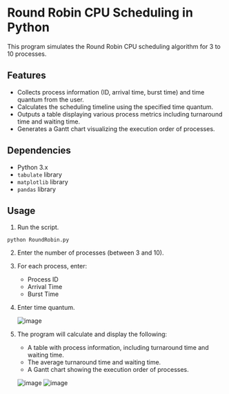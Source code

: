 # Round Robin CPU Scheduling in Python
This program simulates the Round Robin CPU scheduling algorithm for 3 to 10 processes. 

## Features

- Collects process information (ID, arrival time, burst time) and time quantum from the user.
- Calculates the scheduling timeline using the specified time quantum.
- Outputs a table displaying various process metrics including turnaround time and waiting time.
- Generates a Gantt chart visualizing the execution order of processes.

## Dependencies

- Python 3.x
- `tabulate` library
- `matplotlib` library
- `pandas` library

## Usage
1. Run the script.
```
python RoundRobin.py
```
2. Enter the number of processes (between 3 and 10).
3. For each process, enter:
   - Process ID
   - Arrival Time
   - Burst Time
4. Enter time quantum.
   
   ![image](https://github.com/ChannKK/rr-cpu-scheduling/assets/91399951/11d84a74-9e19-4681-a5da-1c5ca252826e)
6. The program will calculate and display the following:
   - A table with process information, including turnaround time and waiting time.
   - The average turnaround time and waiting time.
   - A Gantt chart showing the execution order of processes.
     
   ![image](https://github.com/ChannKK/rr-cpu-scheduling/assets/91399951/0f5aff6b-2ccd-43bd-b267-eb21d7da3c48)
  ![image](https://github.com/ChannKK/rr-cpu-scheduling/assets/91399951/7b3951da-53f9-4eb6-9389-62392b8963b8)


